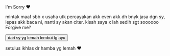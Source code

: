 <!DOCTYPE html>
<html lang="en">
<head>
  <meta charset="UTF-8">
  <meta name="viewport" content="width=device-width, initial-scale=1.0">
  <title>kepada kakmus yg cantik</title>
  <link rel="stylesheet" href="styles.css">
</head>
<body>
  <div class="container">
    <assalamulaikum kakkakkaakakakka>I'm Sorry ❤️</h1>
    <p class="message">mintak maaf sbb x usaha utk percayakan akk even akk dh bnyk jasa dgn sy, lepas akk baca ni, nanti sy akan citer. kisah saya x lah sedih sgt soooooo Forgive me?</p>
    <button id="revealButton">dari sy yg lemah lembut lg ayu</button>
    <div class="hidden-message">
      <p>setulus ikhlas dr hamba yg lemah ❤️</p>
    </div>
  </div>
  <script src="script.js"></script>
</body>
</html>
